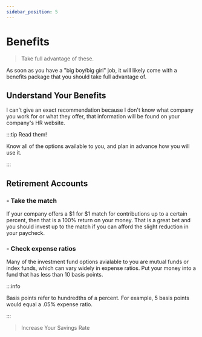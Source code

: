 ```yaml
---
sidebar_position: 5
---
```


# Benefits

>Take full advantage of these.

As soon as you have a "big boy/big girl" job, it will likely come with a benefits package that you should take full advantage of.

## Understand Your Benefits

I can't give an exact recommendation because I don't know what company you work for or what they offer, that information will be found on your company's HR website.

:::tip Read them!

Know all of the options available to you, and plan in advance how you will use it.

:::

## Retirement Accounts

### - Take the match

If your company offers a $1 for $1 match for contributions up to a certain percent, then that is a 100% return on your money. That is a great bet and you should invest up to the match if you can afford the slight reduction in your paycheck.

### - Check expense ratios

Many of the investment fund options avialable to you are mutual funds or index funds, which can vary widely in expense ratios. Put your money into a fund that has less than 10 basis points.

:::info

Basis points refer to hundredths of a percent. For example, 5 basis points would equal a .05% expense ratio.

:::

>Increase Your Savings Rate